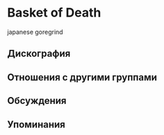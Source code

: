 # Basket of Death

japanese goregrind

## Дискография


## Отношения с другими группами


## Обсуждения


## Упоминания

